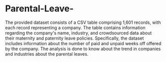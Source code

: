 # Parental-Leave-
The provided dataset consists of a CSV table comprising 1,601 records, with each record representing a company. The table contains information regarding the company's name, industry, and crowdsourced data about their maternity and paternity leave policies. Specifically, the dataset includes information about the number of paid and unpaid weeks off offered by the company.
The analysis is done to know about the trend in companies and industries about the parental leaves.
